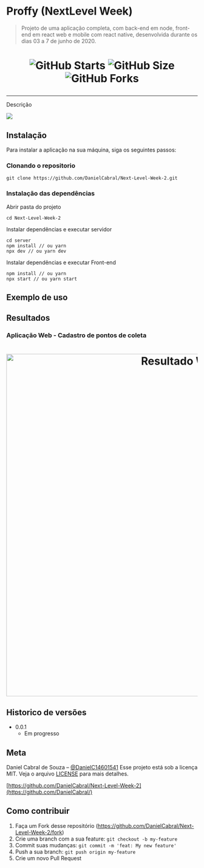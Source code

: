 
<h1 align="center"></h1>


# Proffy (NextLevel Week)
> Projeto de uma aplicação completa, com back-end em node, front-end em react web e mobile com react native, desenvolvida durante os dias 03 a 7 de junho de 2020.

<h1 align="center">

![GitHub Starts](https://img.shields.io/github/stars/DanielCabral/Next-Level-Week-2?color=%237159C1&style=for-the-badge)
![GitHub Size](https://img.shields.io/github/repo-size/DanielCabral/Next-Level-Week-2?color=%237159c1&style=for-the-badge)
![GitHub Forks](https://img.shields.io/github/forks/DanielCabral/Next-Level-Week-2?color=%237159c1&style=for-the-badge)

</h1>
<hr>


Descrição

![](header.png)

## Instalação

Para instalar a aplicação na sua máquina, siga os seguintes passos: 

### Clonando o repositorio

```git init
git clone https://github.com/DanielCabral/Next-Level-Week-2.git
```
### Instalação das dependências
Abrir pasta do projeto
```
cd Next-Level-Week-2
```
Instalar dependências e executar servidor
```
cd server
npm install // ou yarn
npx dev // ou yarn dev
```

Instalar dependências e executar Front-end
```cd frontend
npm install // ou yarn
npx start // ou yarn start
```

## Exemplo de uso


## Resultados
### Aplicação Web - Cadastro de pontos de coleta

<h1 align="center">
    <img alt="Resultado Web" src="resultado_web.gif" width="900px">
</h1>


## Historico de versões

* 0.0.1
    * Em progresso

## Meta

Daniel Cabral de Souza – [@DanielC14601541](https://twitter.com/DanielC14601541) 
Esse projeto está sob a licença MIT. Veja o arquivo [LICENSE](LICENSE.md) para mais detalhes.

[https://github.com/DanielCabral/Next-Level-Week-2](https://github.com/DanielCabral/)

## Como contribuir

1. Faça um Fork desse repositório (<https://github.com/DanielCabral/Next-Level-Week-2/fork>)
2. Crie uma branch com a sua feature: `git checkout -b my-feature`
3. Commit suas mudanças: `git commit -m 'feat: My new feature'`
4.  Push a sua branch: `git push origin my-feature`
5. Crie um novo Pull Request


